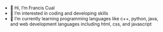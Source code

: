 - 👋 Hi, I’m Francis Cual
- 👀 I’m interested in coding and developing skills
- 🌱 I’m currently learning programming languages like c++, python, java, and web development languages including html, css, and javascript 

<!---
Francis-27/Francis-27 is a ✨ special ✨ repository because its `README.md` (this file) appears on your GitHub profile.
You can click the Preview link to take a look at your changes.
--->
